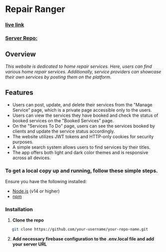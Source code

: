# Repair Ranger 
### [live link](https://repairrangers.vercel.app/)
### [Server Repo:](https://github.com/mhmitas/a11-RepairRanger-project-server)

## Overview
*This website is dedicated to home repair services. Here, users can find various home repair services. Additionally, service providers can showcase their own services by posting them on the platform.*

## Features
- Users can post, update, and delete their services from the "Manage Service" page, which is a private page accessible only to the users. 
- Users can view the services they have booked and check the status of booked services on the "Booked Services" page.
- On the "Services To Do" page, users can see the services booked by clients and update the service status accordingly.
- The website utilizes JWT tokens and HTTP-only cookies for security purposes.
- A simple search system allows users to find services by their titles.
- The app offers both light and dark color themes and is responsive across all devices.

### To get a local copy up and running, follow these simple steps.
Ensure you have the following installed:
- [Node.js](https://nodejs.org/) (v14 or higher)
- [npm](https://www.npmjs.com/)

### Installation

1. **Clone the repo**
```sh
   git clone https://github.com/your-username/your-repo-name.git
 ```
2. **Add necessary firebase configuration to the .env.local file and add your server URL**
